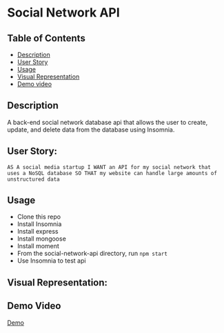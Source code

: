 # Social Network API

## Table of Contents 
- [Description](#description)
- [User Story](#user-story)
- [Usage](#usage)
- [Visual Representation](#visual-representation)
- [Demo video](#demo-video)

## Description

A back-end social network database api that allows the user to create, update, and delete data from the database using Insomnia.

## User Story:
`AS A social media startup
I WANT an API for my social network that uses a NoSQL database
SO THAT my website can handle large amounts of unstructured data`

## Usage

- Clone this repo
- Install Insomnia
- Install express
- Install mongoose
- Install moment
- From the social-network-api directory, run `npm start`
- Use Insomnia to test api

## Visual Representation:

## Demo Video
[Demo](https://drive.google.com/file/d/1pj2PvN6maE19_QxRJ4hgmLa_ZlPXVRqT/view)